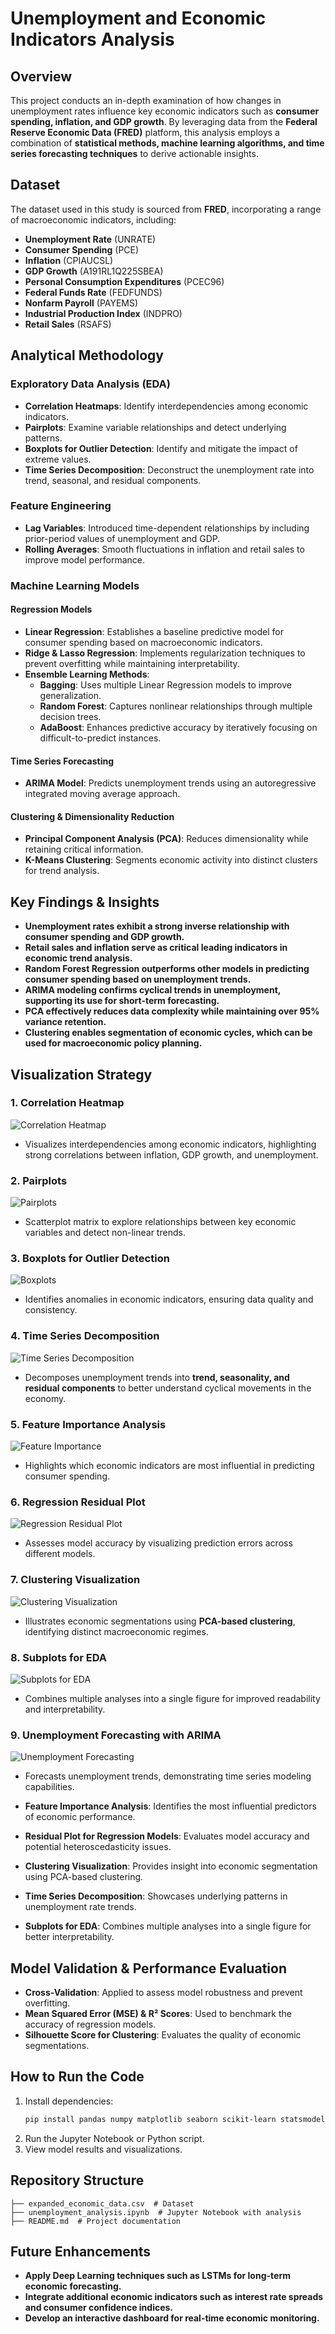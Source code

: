 # Unemployment and Economic Indicators Analysis

## Overview

This project conducts an in-depth examination of how changes in unemployment rates influence key economic indicators such as **consumer spending, inflation, and GDP growth**. By leveraging data from the **Federal Reserve Economic Data (FRED)** platform, this analysis employs a combination of **statistical methods, machine learning algorithms, and time series forecasting techniques** to derive actionable insights.

## Dataset

The dataset used in this study is sourced from **FRED**, incorporating a range of macroeconomic indicators, including:

- **Unemployment Rate** (UNRATE)
- **Consumer Spending** (PCE)
- **Inflation** (CPIAUCSL)
- **GDP Growth** (A191RL1Q225SBEA)
- **Personal Consumption Expenditures** (PCEC96)
- **Federal Funds Rate** (FEDFUNDS)
- **Nonfarm Payroll** (PAYEMS)
- **Industrial Production Index** (INDPRO)
- **Retail Sales** (RSAFS)

## Analytical Methodology

### Exploratory Data Analysis (EDA)

- **Correlation Heatmaps**: Identify interdependencies among economic indicators.
- **Pairplots**: Examine variable relationships and detect underlying patterns.
- **Boxplots for Outlier Detection**: Identify and mitigate the impact of extreme values.
- **Time Series Decomposition**: Deconstruct the unemployment rate into trend, seasonal, and residual components.

### Feature Engineering

- **Lag Variables**: Introduced time-dependent relationships by including prior-period values of unemployment and GDP.
- **Rolling Averages**: Smooth fluctuations in inflation and retail sales to improve model performance.

### Machine Learning Models

#### **Regression Models**

- **Linear Regression**: Establishes a baseline predictive model for consumer spending based on macroeconomic indicators.
- **Ridge & Lasso Regression**: Implements regularization techniques to prevent overfitting while maintaining interpretability.
- **Ensemble Learning Methods**:
  - **Bagging**: Uses multiple Linear Regression models to improve generalization.
  - **Random Forest**: Captures nonlinear relationships through multiple decision trees.
  - **AdaBoost**: Enhances predictive accuracy by iteratively focusing on difficult-to-predict instances.

#### **Time Series Forecasting**

- **ARIMA Model**: Predicts unemployment trends using an autoregressive integrated moving average approach.

#### **Clustering & Dimensionality Reduction**

- **Principal Component Analysis (PCA)**: Reduces dimensionality while retaining critical information.
- **K-Means Clustering**: Segments economic activity into distinct clusters for trend analysis.

## Key Findings & Insights

- **Unemployment rates exhibit a strong inverse relationship with consumer spending and GDP growth.**
- **Retail sales and inflation serve as critical leading indicators in economic trend analysis.**
- **Random Forest Regression outperforms other models in predicting consumer spending based on unemployment trends.**
- **ARIMA modeling confirms cyclical trends in unemployment, supporting its use for short-term forecasting.**
- **PCA effectively reduces data complexity while maintaining over 95% variance retention.**
- **Clustering enables segmentation of economic cycles, which can be used for macroeconomic policy planning.**

## Visualization Strategy

### 1. Correlation Heatmap
![Correlation Heatmap](images/correlation_heatmap.png)
- Visualizes interdependencies among economic indicators, highlighting strong correlations between inflation, GDP growth, and unemployment.

### 2. Pairplots
![Pairplots](images/pairplots.png)
- Scatterplot matrix to explore relationships between key economic variables and detect non-linear trends.

### 3. Boxplots for Outlier Detection
![Boxplots](images/boxplots.png)
- Identifies anomalies in economic indicators, ensuring data quality and consistency.

### 4. Time Series Decomposition
![Time Series Decomposition](images/time_series_decomposition.png)
- Decomposes unemployment trends into **trend, seasonality, and residual components** to better understand cyclical movements in the economy.

### 5. Feature Importance Analysis
![Feature Importance](images/feature_importance.png)
- Highlights which economic indicators are most influential in predicting consumer spending.

### 6. Regression Residual Plot
![Regression Residual Plot](images/regression_residual_plot.png)
- Assesses model accuracy by visualizing prediction errors across different models.

### 7. Clustering Visualization
![Clustering Visualization](images/clustering_visualization.png)
- Illustrates economic segmentations using **PCA-based clustering**, identifying distinct macroeconomic regimes.

### 8. Subplots for EDA
![Subplots for EDA](images/subplots.png)
- Combines multiple analyses into a single figure for improved readability and interpretability.

### 9. Unemployment Forecasting with ARIMA
![Unemployment Forecasting](images/unemployment_forecasting.png)
- Forecasts unemployment trends, demonstrating time series modeling capabilities.

- **Feature Importance Analysis**: Identifies the most influential predictors of economic performance.
- **Residual Plot for Regression Models**: Evaluates model accuracy and potential heteroscedasticity issues.
- **Clustering Visualization**: Provides insight into economic segmentation using PCA-based clustering.
- **Time Series Decomposition**: Showcases underlying patterns in unemployment rate trends.
- **Subplots for EDA**: Combines multiple analyses into a single figure for better interpretability.

## Model Validation & Performance Evaluation

- **Cross-Validation**: Applied to assess model robustness and prevent overfitting.
- **Mean Squared Error (MSE) & R² Scores**: Used to benchmark the accuracy of regression models.
- **Silhouette Score for Clustering**: Evaluates the quality of economic segmentations.

## How to Run the Code

1. Install dependencies:
   ```bash
   pip install pandas numpy matplotlib seaborn scikit-learn statsmodels
   ```
2. Run the Jupyter Notebook or Python script.
3. View model results and visualizations.

## Repository Structure

```
├── expanded_economic_data.csv  # Dataset
├── unemployment_analysis.ipynb  # Jupyter Notebook with analysis
├── README.md  # Project documentation
```

## Future Enhancements

- **Apply Deep Learning techniques such as LSTMs for long-term economic forecasting.**
- **Integrate additional economic indicators such as interest rate spreads and consumer confidence indices.**
- **Develop an interactive dashboard for real-time economic monitoring.**


